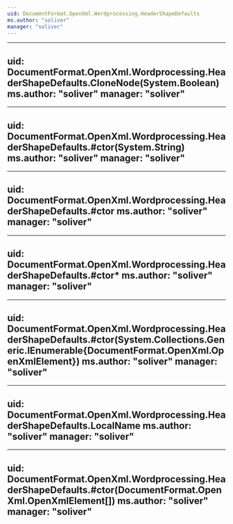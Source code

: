 ```yaml
---
uid: DocumentFormat.OpenXml.Wordprocessing.HeaderShapeDefaults
ms.author: "soliver"
manager: "soliver"
---
```


---
uid: DocumentFormat.OpenXml.Wordprocessing.HeaderShapeDefaults.CloneNode(System.Boolean)
ms.author: "soliver"
manager: "soliver"
---

---
uid: DocumentFormat.OpenXml.Wordprocessing.HeaderShapeDefaults.#ctor(System.String)
ms.author: "soliver"
manager: "soliver"
---

---
uid: DocumentFormat.OpenXml.Wordprocessing.HeaderShapeDefaults.#ctor
ms.author: "soliver"
manager: "soliver"
---

---
uid: DocumentFormat.OpenXml.Wordprocessing.HeaderShapeDefaults.#ctor*
ms.author: "soliver"
manager: "soliver"
---

---
uid: DocumentFormat.OpenXml.Wordprocessing.HeaderShapeDefaults.#ctor(System.Collections.Generic.IEnumerable{DocumentFormat.OpenXml.OpenXmlElement})
ms.author: "soliver"
manager: "soliver"
---

---
uid: DocumentFormat.OpenXml.Wordprocessing.HeaderShapeDefaults.LocalName
ms.author: "soliver"
manager: "soliver"
---

---
uid: DocumentFormat.OpenXml.Wordprocessing.HeaderShapeDefaults.#ctor(DocumentFormat.OpenXml.OpenXmlElement[])
ms.author: "soliver"
manager: "soliver"
---
